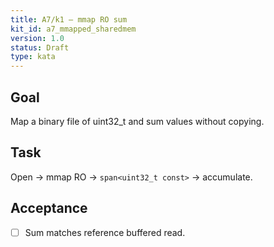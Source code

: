 ```yaml
---
title: A7/k1 — mmap RO sum
kit_id: a7_mmapped_sharedmem
version: 1.0
status: Draft
type: kata
---
```

## Goal
Map a binary file of uint32_t and sum values without copying.
## Task
Open → mmap RO → `span<uint32_t const>` → accumulate.
## Acceptance
- [ ] Sum matches reference buffered read.